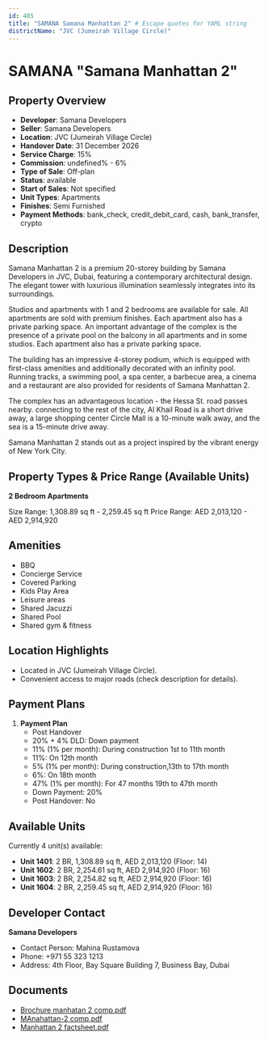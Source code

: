 ```yaml
---
id: 485
title: "SAMANA Samana Manhattan 2" # Escape quotes for YAML string
districtName: "JVC (Jumeirah Village Circle)"
---
```


# SAMANA "Samana Manhattan 2"

## Property Overview
- **Developer**: Samana Developers
- **Seller**: Samana Developers
- **Location**: JVC (Jumeirah Village Circle)
- **Handover Date**: 31 December 2026
- **Service Charge**: 15%
- **Commission**: undefined% - 6%
- **Type of Sale**: Off-plan
- **Status**: available
- **Start of Sales**: Not specified
- **Unit Types**: Apartments
- **Finishes**: Semi Furnished
- **Payment Methods**: bank_check, credit_debit_card, cash, bank_transfer, crypto

## Description
Samana Manhattan 2 is a premium 20-storey building by Samana Developers in JVC, Dubai, featuring a contemporary architectural design. The elegant tower with luxurious illumination seamlessly integrates into its surroundings.

Studios and apartments with 1 and 2 bedrooms are available for sale. All apartments are sold with premium finishes. Each apartment also has a private parking space. An important advantage of the complex is the presence of a private pool on the balcony in all apartments and in some studios. Each apartment also has a private parking space.

The building has an impressive 4-storey podium, which is equipped with first-class amenities and additionally decorated with an infinity pool. Running tracks, a swimming pool, a spa center, a barbecue area, a cinema and a restaurant are also provided for residents of Samana Manhattan 2.

The complex has an advantageous location - the Hessa St. road passes nearby. connecting to the rest of the city, Al Khail Road is a short drive away, a large shopping center Circle Mall is a 10-minute walk away, and the sea is a 15-minute drive away.

Samana Manhattan 2 stands out as a project inspired by the vibrant energy of New York City.

## Property Types & Price Range (Available Units)
**2 Bedroom Apartments**

Size Range: 1,308.89 sq ft - 2,259.45 sq ft
Price Range: AED 2,013,120 - AED 2,914,920

## Amenities
- BBQ
- Concierge Service
- Covered Parking
- Kids Play Area
- Leisure areas
- Shared Jacuzzi
- Shared Pool
- Shared gym & fitness

## Location Highlights
- Located in JVC (Jumeirah Village Circle).
- Convenient access to major roads (check description for details).

## Payment Plans
1. **Payment Plan**
   - Post Handover
   - 20% + 4% DLD: Down payment
   - 11% (1% per month): During construction 1st to 11th month
   - 11%: On 12th month
   - 5% (1% per month): During construction,13th to 17th month
   - 6%: On 18th month
   - 47% (1% per month): For 47 months 19th to 47th month
   - Down Payment: 20%
   - Post Handover: No

## Available Units
Currently 4 unit(s) available:
- **Unit 1401**: 2 BR, 1,308.89 sq ft, AED 2,013,120 (Floor: 14)
- **Unit 1602**: 2 BR, 2,254.61 sq ft, AED 2,914,920 (Floor: 16)
- **Unit 1603**: 2 BR, 2,254.82 sq ft, AED 2,914,920 (Floor: 16)
- **Unit 1604**: 2 BR, 2,259.45 sq ft, AED 2,914,920 (Floor: 16)

## Developer Contact
**Samana Developers**
- Contact Person: Mahina Rustamova
- Phone: +971 55 323 1213
- Address: 4th Floor, Bay Square Building 7, Business Bay, Dubai

## Documents
- [Brochure manhatan 2 comp.pdf](https://cdn.geniemap.net/2023/10/11/4UEt7VtZwFCBY7BuYXDRnTM3CZZE97btG3SN6p35.pdf)
- [MAnahattan-2 comp.pdf](https://cdn.geniemap.net/2023/10/11/YKFCn7GTpNi3nMjZn098v9uMCWb9L7g2bOoTJbix.pdf)
- [Manhattan 2 factsheet.pdf](https://cdn.geniemap.net/2023/10/11/9bPrtERLkNRNnkumQ0sCMq8F9VwNuizOaNM2aOYO.pdf)
